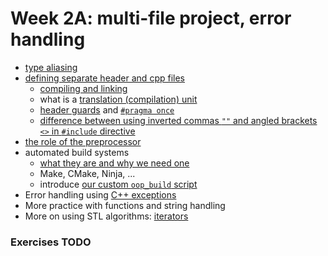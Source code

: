# Week 2A: multi-file project, error handling

- [type aliasing](https://www.learncpp.com/cpp-tutorial/typedefs-and-type-aliases/)
- [defining separate header and cpp files](https://www.codeproject.com/Articles/5341253/C-Cplusplus-Headers-and-Source-Files-How-Do-They-W)
  - [compiling and linking](https://www.learncpp.com/cpp-tutorial/introduction-to-the-compiler-linker-and-libraries/)
  - what is a [translation (compilation) unit](https://en.wikipedia.org/wiki/Translation_unit_(programming))
  - [header guards](https://www.geeksforgeeks.org/header-guard-in-c/) and [`#pragma once`](https://includeguardian.io/article/pragma-once-vs-ifndef)
  - [difference between using inverted commas `""` and angled brackets `<>` in `#include` directive](https://www.geeksforgeeks.org/difference-between-include-and-include-in-c-c-with-examples/)
- [the role of the preprocessor](https://www.geeksforgeeks.org/cpp-preprocessors-and-directives/)
- automated build systems 
  - [what they are and why we need one](https://blog.feabhas.com/2021/06/why-we-need-build-systems/)
  - Make, CMake, Ninja, ...
  - introduce [our custom `oop_build` script](https://github.com/jdtournier/simple_build)
- Error handling using [C++ exceptions](https://learn.microsoft.com/en-us/cpp/cpp/errors-and-exception-handling-modern-cpp)
- More practice with functions and string handling
- More on using STL algorithms: [iterators](https://learn.microsoft.com/en-us/cpp/cpp/errors-and-exception-handling-modern-cpp)

### Exercises **TODO**

